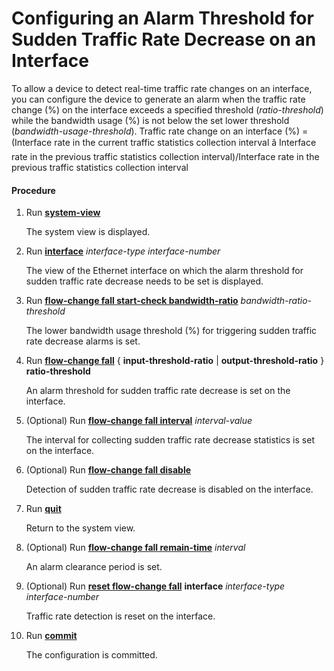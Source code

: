 Configuring an Alarm Threshold for Sudden Traffic Rate Decrease on an Interface
===============================================================================

To allow a device to detect real-time traffic rate changes on an interface, you can configure the device to generate an alarm when the traffic rate change (%) on the interface exceeds a specified threshold (*ratio-threshold*) while the bandwidth usage (%) is not below the set lower threshold (*bandwidth-usage-threshold*). Traffic rate change on an interface (%) = (Interface rate in the current traffic statistics collection interval â Interface rate in the previous traffic statistics collection interval)/Interface rate in the previous traffic statistics collection interval

#### Procedure

1. Run [**system-view**](cmdqueryname=system-view)
   
   
   
   The system view is displayed.
2. Run [**interface**](cmdqueryname=interface) *interface-type interface-number* 
   
   
   
   The view of the Ethernet interface on which the alarm threshold for sudden traffic rate decrease needs to be set is displayed.
3. Run [**flow-change fall start-check bandwidth-ratio**](cmdqueryname=flow-change+fall+start-check+bandwidth-ratio) *bandwidth-ratio-threshold*
   
   
   
   The lower bandwidth usage threshold (%) for triggering sudden traffic rate decrease alarms is set.
4. Run [**flow-change fall**](cmdqueryname=flow-change+fall) { **input-threshold-ratio** | **output-threshold-ratio** } **ratio-threshold**
   
   
   
   An alarm threshold for sudden traffic rate decrease is set on the interface.
5. (Optional) Run [**flow-change fall interval**](cmdqueryname=flow-change+interval) *interval-value*
   
   
   
   The interval for collecting sudden traffic rate decrease statistics is set on the interface.
6. (Optional) Run [**flow-change fall disable**](cmdqueryname=flow-change+fall+disable)
   
   
   
   Detection of sudden traffic rate decrease is disabled on the interface.
7. Run [**quit**](cmdqueryname=quit)
   
   
   
   Return to the system view.
8. (Optional) Run [**flow-change fall remain-time**](cmdqueryname=flow-change+fall+remain-time) *interval*
   
   
   
   An alarm clearance period is set.
9. (Optional) Run [**reset flow-change fall**](cmdqueryname=reset+flow-change+fall) **interface** *interface-type interface-number*
   
   
   
   Traffic rate detection is reset on the interface.
10. Run [**commit**](cmdqueryname=commit)
    
    
    
    The configuration is committed.